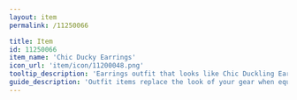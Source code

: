 ```yaml
---
layout: item
permalink: /11250066

title: Item
id: 11250066
item_name: 'Chic Ducky Earrings'
icon_url: 'item/icon/11200048.png'
tooltip_description: 'Earrings outfit that looks like Chic Duckling Earrings.'
guide_description: 'Outfit items replace the look of your gear when equipped.'
---
```

